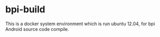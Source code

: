 # bpi-build

  This is a docker system environment which is run ubuntu 12.04, for bpi Android source code compile.
